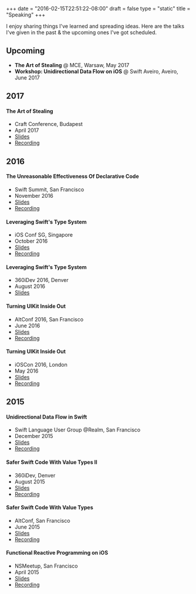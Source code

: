 +++
date = "2016-02-15T22:51:22-08:00"
draft = false
type = "static"
title = "Speaking"
+++

I enjoy sharing things I've learned and spreading ideas. Here are the talks I've given in the past & the upcoming ones I've got scheduled.

## Upcoming

- **The Art of Stealing** @ MCE, Warsaw,  May 2017
- **Workshop: Unidirectional Data Flow on iOS** @ Swift Aveiro, Aveiro, June 2017

## 2017

#### The Art of Stealing

- Craft Conference, Budapest
- April 2017
- [Slides](https://speakerdeck.com/benjamin_encz/flux-and-redux-on-mobile)
- [Recording](http://www.ustream.tv/recorded/102858469)

## 2016

#### The Unreasonable Effectiveness Of Declarative Code

- Swift Summit, San Francisco
- November 2016
- [Slides](https://speakerdeck.com/benjamin_encz/the-unreasonable-effectiveness-of-declarative-code-and-the-near-future-of-programming)
- [Recording](https://www.skilled.io/u/swiftsummit/declarative-code)

#### Leveraging Swift's Type System

- iOS Conf SG, Singapore
- October 2016
- [Slides](https://speakerdeck.com/benjamin_encz/leveraging-swifts-type-system)
- [Recording](https://engineers.sg/video/leveraging-swift-s-type-system-ios-conf-sg-2016--1219)

#### Leveraging Swift's Type System

- 360iDev 2016, Denver
- August 2016
- [Slides](https://speakerdeck.com/benjamin_encz/leveraging-swifts-type-system)

#### Turning UIKit Inside Out

- AltConf 2016, San Francisco
- June 2016
- [Slides](https://speakerdeck.com/benjamin_encz/turning-uikit-inside-out)
- [Recording](https://realm.io/news/altconf-benji-encz-uikit-inside-out-declarative-programming/)

#### Turning UIKit Inside Out

- iOSCon 2016, London
- May 2016
- [Slides](https://speakerdeck.com/benjamin_encz/turning-uikit-inside-out)
- [Recording](https://skillsmatter.com/skillscasts/8179-turning-uikit-inside-out)


## 2015

#### Unidirectional Data Flow in Swift

- Swift Language User Group @Realm, San Francisco
- December 2015
- [Slides](https://speakerdeck.com/benjamin_encz/turning-uikit-inside-out)
- [Recording](https://realm.io/news/benji-encz-unidirectional-data-flow-swift/)

#### Safer Swift Code With Value Types II

- 360iDev, Denver
- August 2015
- [Slides](https://speakerdeck.com/benjamin_encz/safer-swift-code-with-value-types-ii-360idev-2015)
- [Recording](https://vimeopro.com/360conferences/360idev-2015/video/137543393)

#### Safer Swift Code With Value Types

- AltConf, San Francisco
- June 2015
- [Slides](https://speakerdeck.com/benjamin_encz/safer-swift-code-with-value-types-i-altconf-2015)
- [Recording](https://realm.io/news/altconf-benjamin-encz-safer-swift-code-with-value-types/)

#### Functional Reactive Programming on iOS

- NSMeetup, San Francisco
- April 2015
- [Slides](https://speakerdeck.com/benjamin_encz/functional-reactive-programming-on-ios)
- [Recording](https://www.youtube.com/watch?v=I6mXJwFQ1YY)